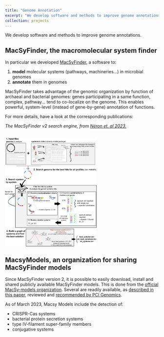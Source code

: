 ```yaml
---
title: "Genome Annotation"
excerpt: "We develop software and methods to improve genome annotations.<br/><img src='/images/logo_macsyfinder_sq_128.png' width='300'>"
collection: projects
---
```


We develop software and methods to improve genome annotations.

## MacSyFinder, the macromolecular system finder

In particular we developed [MacSyFinder](https://github.com/gem-pasteur/macsyfinder), a software to:

1. **model** molecular systems (pathways, machineries...) in microbial genomes
1. **annotate** them in genomes

MacSyFinder takes advantage of the genomic organization by function of archaeal and bacterial genomes: genes participating in a same function, complex, pathway...
tend to co-localize on the genome. This enables powerful, system-level (instead of gene-by-gene) annotation of functions.

For more details, have a look at the corresponding publications:

*The MacSyFinder v2 search engine, from [Néron et. al 2023.](https://doi.org/10.1101/2022.09.02.506364)*

<br/><img src='/images/Figure1_search_engine_MSF_v4.png' width='300'><br/>

## MacsyModels, an organization for sharing MacSyFinder models

Since MacSyFinder version 2, it is possible to easily download, install and shared publicly available MacSyFinder models.
This is done from the [official MacSy-models organization](https://github.com/macsy-models). 
Several are readily available, as [described in this paper](https://doi.org/10.1101/2022.09.02.506364), reviewed and [recommended by PCI Genomics](https://doi.org/10.24072/pci.genomics.100233).

As of March 2023, Macsy Models include the detection of:

- CRISPR-Cas systems
- bacterial protein secretion systems
- type IV-filament super-family members
- conjugative systems